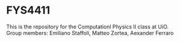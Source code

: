 # FYS4411
This is the repository for the Computationl Physics II class at UiO.  
Group members: Emiliano Staffoli, Matteo Zortea, Aexander Ferraro
